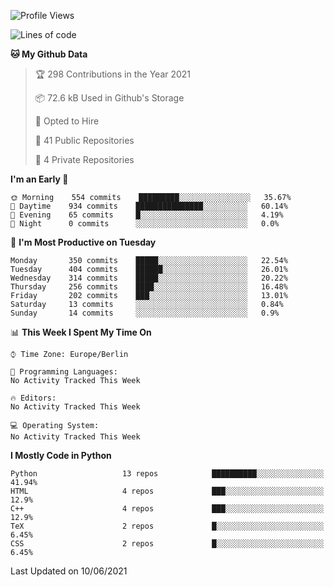 <!--START_SECTION:waka-->
![Profile Views](http://img.shields.io/badge/Profile%20Views-1-blue)

![Lines of code](https://img.shields.io/badge/From%20Hello%20World%20I%27ve%20Written-136123%20lines%20of%20code-blue)

**🐱 My Github Data** 

> 🏆 298 Contributions in the Year 2021
 > 
> 📦 72.6 kB Used in Github's Storage 
 > 
> 💼 Opted to Hire
 > 
> 📜 41 Public Repositories 
 > 
> 🔑 4 Private Repositories  
 > 
**I'm an Early 🐤** 

```text
🌞 Morning    554 commits    █████████░░░░░░░░░░░░░░░░   35.67% 
🌆 Daytime    934 commits    ███████████████░░░░░░░░░░   60.14% 
🌃 Evening    65 commits     █░░░░░░░░░░░░░░░░░░░░░░░░   4.19% 
🌙 Night      0 commits      ░░░░░░░░░░░░░░░░░░░░░░░░░   0.0%

```
📅 **I'm Most Productive on Tuesday** 

```text
Monday       350 commits    █████░░░░░░░░░░░░░░░░░░░░   22.54% 
Tuesday      404 commits    ██████░░░░░░░░░░░░░░░░░░░   26.01% 
Wednesday    314 commits    █████░░░░░░░░░░░░░░░░░░░░   20.22% 
Thursday     256 commits    ████░░░░░░░░░░░░░░░░░░░░░   16.48% 
Friday       202 commits    ███░░░░░░░░░░░░░░░░░░░░░░   13.01% 
Saturday     13 commits     ░░░░░░░░░░░░░░░░░░░░░░░░░   0.84% 
Sunday       14 commits     ░░░░░░░░░░░░░░░░░░░░░░░░░   0.9%

```


📊 **This Week I Spent My Time On** 

```text
⌚︎ Time Zone: Europe/Berlin

💬 Programming Languages: 
No Activity Tracked This Week

🔥 Editors: 
No Activity Tracked This Week

💻 Operating System: 
No Activity Tracked This Week

```

**I Mostly Code in Python** 

```text
Python                   13 repos            ██████████░░░░░░░░░░░░░░░   41.94% 
HTML                     4 repos             ███░░░░░░░░░░░░░░░░░░░░░░   12.9% 
C++                      4 repos             ███░░░░░░░░░░░░░░░░░░░░░░   12.9% 
TeX                      2 repos             █░░░░░░░░░░░░░░░░░░░░░░░░   6.45% 
CSS                      2 repos             █░░░░░░░░░░░░░░░░░░░░░░░░   6.45%

```



 Last Updated on 10/06/2021
<!--END_SECTION:waka-->
